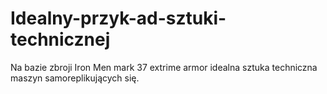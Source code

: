 # Idealny-przyk-ad-sztuki-technicznej
Na bazie zbroji Iron Men mark 37 extrime armor idealna sztuka techniczna maszyn samoreplikujących się. 
